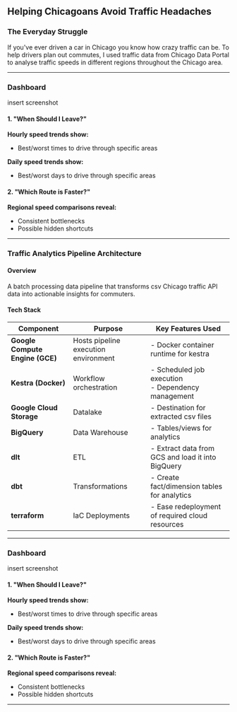 ## Helping Chicagoans Avoid Traffic Headaches

### The Everyday Struggle
If you've ever driven a car in Chicago you know how crazy traffic can be. To help drivers plan out commutes, I used traffic data from Chicago Data Portal to analyse traffic speeds in different regions throughout the Chicago area.  

---

### Dashboard
insert screenshot

#### 1. "When Should I Leave?"  
**Hourly speed trends show:**  
- Best/worst times to drive through specific areas  

**Daily speed trends show:**  
- Best/worst days to drive through specific areas  

#### 2. "Which Route is Faster?"  
**Regional speed comparisons reveal:**  
- Consistent bottlenecks
- Possible hidden shortcuts

---

### Traffic Analytics Pipeline Architecture

#### Overview
A batch processing data pipeline that transforms csv Chicago traffic API data into actionable insights for commuters.

#### Tech Stack

| Component              | Purpose                                                                 | Key Features Used                     |
|------------------------|-------------------------------------------------------------------------|---------------------------------------|
| **Google Compute Engine (GCE)** | Hosts pipeline execution environment                                  | - Docker container runtime for kestra            |
| **Kestra (Docker)**     | Workflow orchestration                                                 | - Scheduled job execution<br>- Dependency management |
| **Google Cloud Storage**     | Datalake                                               | - Destination for extracted csv files |
| **BigQuery**     | Data Warehouse                                              | - Tables/views for analytics  |
| **dlt**     | ETL                                             | - Extract data from GCS and load it into BigQuery  |
| **dbt**     | Transformations                                             | - Create fact/dimension tables for analytics  |
| **terraform**     | IaC Deployments                                             | - Ease redeployment of required cloud resources  |

---

### Dashboard
insert screenshot

#### 1. "When Should I Leave?"  
**Hourly speed trends show:**  
- Best/worst times to drive through specific areas  

**Daily speed trends show:**  
- Best/worst days to drive through specific areas  

#### 2. "Which Route is Faster?"  
**Regional speed comparisons reveal:**  
- Consistent bottlenecks
- Possible hidden shortcuts

---
